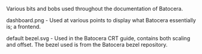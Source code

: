 Various bits and bobs used throughout the documentation of Batocera.

dashboard.png - Used at various points to display what Batocera essentially is; a frontend.

default bezel.svg - Used in the Batocera CRT guide, contains both scaling and offset. The bezel used is from the Batocera bezel repository.
